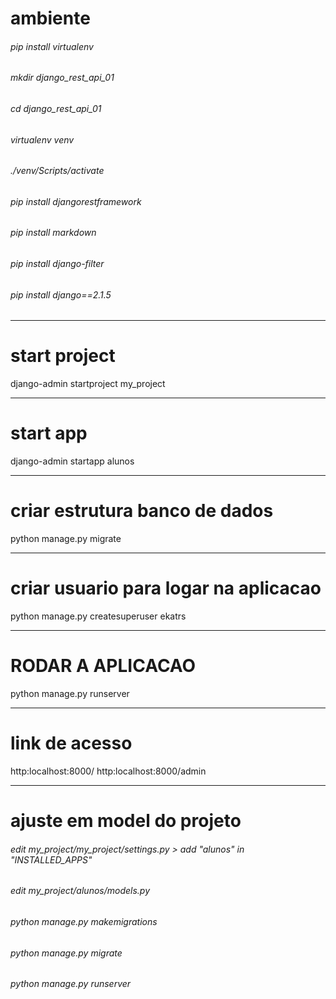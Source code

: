 # ambiente
###### pip install virtualenv

###### mkdir django_rest_api_01
###### cd django_rest_api_01
###### virtualenv venv
###### ./venv/Scripts/activate

###### pip install djangorestframework
###### pip install markdown
###### pip install django-filter

###### pip install django==2.1.5

---
# start project
django-admin startproject my_project

---
# start app
django-admin startapp alunos

---
# criar estrutura banco de dados
python manage.py migrate

---
# criar usuario para logar na aplicacao
python manage.py createsuperuser
ekatrs

---
# RODAR A APLICACAO
python manage.py runserver

---
# link de acesso
http:localhost:8000/
http:localhost:8000/admin


---
# ajuste em model do projeto
###### edit my_project/my_project/settings.py > add "alunos" in "INSTALLED_APPS"
###### edit my_project/alunos/models.py
###### python manage.py makemigrations
###### python manage.py migrate
###### python manage.py runserver
